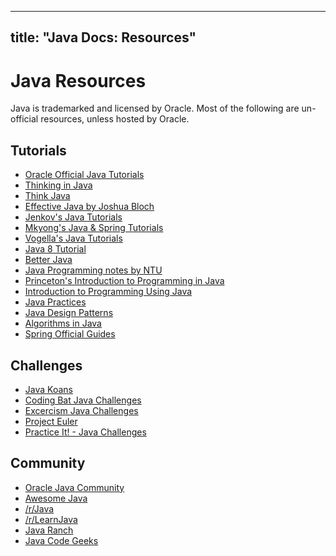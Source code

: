 
---
title: "Java Docs: Resources"
---

# Java Resources

Java is trademarked and licensed by Oracle. Most of the following are un-official resources, unless hosted by Oracle.

## Tutorials

*   [Oracle Official Java Tutorials](http://docs.oracle.com/javase/tutorial/index.html)
*   [Thinking in Java](http://www.mindview.net/Books/TIJ/)
*   [Think Java](http://greenteapress.com/wp/think-java/)
*   [Effective Java by Joshua Bloch](https://github.com/HackathonHackers/programming-ebooks/blob/master/Java/Effective%20Java%20(2nd%20Edition).pdf)
*   [Jenkov's Java Tutorials](http://tutorials.jenkov.com/java/index.html)
*   [Mkyong's Java & Spring Tutorials](http://www.mkyong.com/)
*   [Vogella's Java Tutorials](http://www.vogella.com/tutorials/java.html)
*   [Java 8 Tutorial](https://github.com/winterbe/java8-tutorial)
*   [Better Java](https://github.com/cxxr/better-java)
*   [Java Programming notes by NTU](http://www3.ntu.edu.sg/home/ehchua/programming/index.html#Java)
*   [Princeton's Introduction to Programming in Java](http://introcs.cs.princeton.edu/java/home/)
*   [Introduction to Programming Using Java](http://math.hws.edu/javanotes/)
*   [Java Practices](http://javapractices.com/home/HomeAction.do)
*   [Java Design Patterns](https://github.com/iluwatar/java-design-patterns/)
*   [Algorithms in Java](https://github.com/pedrovgs/Algorithms)
*   [Spring Official Guides](https://spring.io/guides)

## Challenges

*   [Java Koans](https://github.com/matyb/java-koans)
*   [Coding Bat Java Challenges](http://codingbat.com/java)
*   [Excercism Java Challenges](http://exercism.io/languages/java)
*   [Project Euler](https://projecteuler.net/)
*   [Practice It! - Java Challenges](http://practiceit.cs.washington.edu/)

## Community

*   [Oracle Java Community](http://www.oracle.com/technetwork/java/community/index.html)
*   [Awesome Java](https://github.com/akullpp/awesome-java)
*   [/r/Java](https://www.reddit.com/r/Java)
*   [/r/LearnJava](https://www.reddit.com/r/learnjava)
*   [Java Ranch](http://www.javaranch.com/)
*   [Java Code Geeks](https://www.javacodegeeks.com/)
